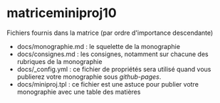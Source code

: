 # matriceminiproj10

Fichiers fournis dans la matrice (par ordre d'importance descendante)
 - docs/monographie.md : le squelette de la monographie
 - docs/consignes.md : les consignes, notamment sur chacune des rubriques de la monographie 
 - docs/\_config.yml : ce fichier de propriétés sera utilisé quand vous publierez votre monographie sous _github-pages_.
 - docs/miniproj.tpl : ce fichier est une astuce pour publier votre monographie avec une table des matières
